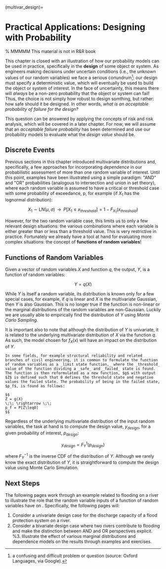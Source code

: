 (multivar_design)=
# Practical Applications: Designing with Probability

% MMMMM This material is not in R&R book

This chapter is closed with an illustration of how our probability models can be used in practice, specifically in the **design** of some object or system. As engineers making decisions under uncertain conditions (i.e., the unknown values of our random variables) we face a serious conundrum[^conundrum]: our design must specify a deterministic value, which will eventually be used to build the object or system of interest. In the face of uncertainty, this means there will _always_ be a non-zero probability that the object or system can fail! Thus, the choice is not simply how robust to design somthing, but rather: how safe should it be designed. In other words, _what is an acceptable probability of failure for the design?_

This question can be answered by applying the concepts of risk and risk analysis, which will be covered in a later chapter. For now, we will assume that an _acceptable failure probability_ has been determined and use our probability models to evaluate what the _design value_ should be.

## Discrete Events

Previous sections in this chapter introduced multivariate distributions and, specifically, a few approaches for incorporating _dependence_ in our probabilistic assessment of more than one random variable of interest. Until this point, examples have been illustrated using a simple paradigm: "AND" and "OR" probabilities (analogous to intersection and union in set theory), where each random variable is assumed to have a critical or threshold case with some probability of exceedance, p, for example (if $X_1$ has the lognormal distribution):

$$
X_1\sim \mathrm{LN}(\mu, \sigma) \;\;
\rightarrow \;\;
P[X_1 \leq x_{threshold}] = 1 - F_{X_1}(x_{threshold})
$$

However, for the two random variable case, this limits us to only a few relevant design situations: the various combinations where each variable is either greater than or less than a threshold value. This is very restrictive in practice. Fortunately we already have a tool at hand for evaluating more complex situations: the concept of **functions of random variables**!

## Functions of Random Variables

Given a vector of random variables $X$ and function $q$, the output, $Y$, is a function of random variables:

$$
Y = q(X)
$$

While $Y$ is itself a random variable, its distribution is known only for a few special cases, for example, if $q$ is linear and $X$ is the multivariate Gaussian, then $Y$ is also Gaussian. This is no longer true if the function is non-linear or the marginal distributions of the random variables are non-Gaussian. Luckily we are usually able to empirically find the distribution of $Y$ using _Monte Carlo Sampling._

It is important also to note that although the distribution of $Y$ is univariate, it is related to the underlying multivariate distribution of $X$ via the function $q$. As such, the model chosen for $f_X(x)$ will have an impact on the distribution of $Y$.

```{tip}
In some fields, for example structural reliability and related branches of civil engineering, it is common to formulate the function of random variables as a _limit state function,_ where the _threshold_ value of the function dividing a _safe_ and _failed_ state is found. The function is then reformulated as a new function, $g$ with output $Z$ is defined such that 0 defines the threshold state and negative values the failed state. The probability of being in the failed state, $p_f$, is found as follows:

$$
Z = g(X)
\;\; \rightarrow \;\;
p_f = P[Z\leq0]
$$

```

Regardless of the underlying multivariate distribution of the input random variables, the task at hand is to compute the design value, $y_{design}$, for a given probability of interest, $p_{design}$:

$$
y_{design} = F_Y^{1}(p_{design})
$$

where $F_Y^{-1}$ is the inverse CDF of the distribution of $Y$. Although we rarely know the exact distribution of $Y$, it is straightforward to compute the design value using Monte Carlo Simulation.

## Next Steps

The following pages work through an example related to flooding on a river to illustrate the role that the random variable inputs of a function of random variables have on . Specifically, the following pages will:

1. Consider a univariate design case for the discharge capacity of a flood protection system on a river.
2. Consider a bivariate design case where two rivers contribute to flooding and make the distinction between AND and OR perspectives explicit.
%3. Illustrate the effect of various marginal distributions and dependence models on the results through examples and exercises.

[^conundrum]: a confusing and difficult problem or question (source: Oxford Languages, via Google).